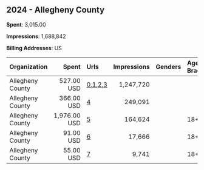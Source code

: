 ## 2024 - Allegheny County 
**Spent**: 3,015.00

**Impressions**: 1,688,842

**Billing Addresses**: US

|Organization|Spent|Urls|Impressions|Genders|Age Brackets|Country Codes|
|:---|---:|:---|---:|:---|:---|:---|
|Allegheny County|527.00 USD|[0](https://www.snap.com/political-ads/asset/7f4243d83a4fc674c4ba5cfc3de40d6fef170b9183e45a1948dfdf7b07a32fbe?mediaType=mp4),[1](https://www.snap.com/political-ads/asset/dc54dbe04f49419ef4348e81de257220ccb025ca14069b362c66e5cb684bb11b?mediaType=mp4),[2](https://www.snap.com/political-ads/asset/7fd59385747de4ad0b7c585431425880be5fea72808d395e252c2c949bbe3a28?mediaType=mp4),[3](https://www.snap.com/political-ads/asset/2a3cc666887716623f30b970276f3f01d171795caaea9b88944caca94114f3b9?mediaType=mp4)|1,247,720|||united states|
|Allegheny County|366.00 USD|[4](https://www.snap.com/political-ads/asset/f3a9d065cb6ef9a679f9db584b398b57f2db688af8bb3eb635ebc1110d469e7e?mediaType=mp4)|249,091|||united states|
|Allegheny County|1,976.00 USD|[5](https://www.snap.com/political-ads/asset/d5af0d58569afefb64a5f07a8d36959a0544256eec9a2eeeddfde6f430a75afe?mediaType=mp4)|164,624||18+|united states|
|Allegheny County|91.00 USD|[6](https://www.snap.com/political-ads/asset/5413d44809b7649dfa483da9251801f9f46528ee1dabc0e7e3efe1c6140cc631?mediaType=png)|17,666||18+|united states|
|Allegheny County|55.00 USD|[7](https://www.snap.com/political-ads/asset/dbee3c35e35244437af76a6f06facdc0240947de63fb15810614f332dc328dc3?mediaType=png)|9,741||18+|united states|
